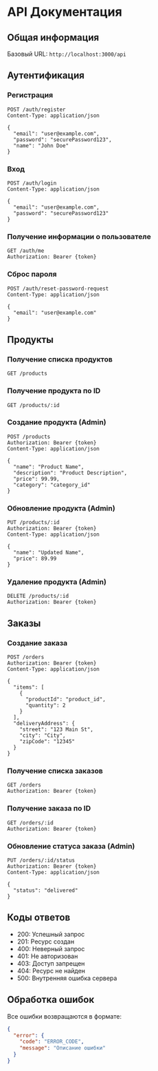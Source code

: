 # API Документация

## Общая информация

Базовый URL: `http://localhost:3000/api`

## Аутентификация

### Регистрация
```http
POST /auth/register
Content-Type: application/json

{
  "email": "user@example.com",
  "password": "securePassword123",
  "name": "John Doe"
}
```

### Вход
```http
POST /auth/login
Content-Type: application/json

{
  "email": "user@example.com",
  "password": "securePassword123"
}
```

### Получение информации о пользователе
```http
GET /auth/me
Authorization: Bearer {token}
```

### Сброс пароля
```http
POST /auth/reset-password-request
Content-Type: application/json

{
  "email": "user@example.com"
}
```

## Продукты

### Получение списка продуктов
```http
GET /products
```

### Получение продукта по ID
```http
GET /products/:id
```

### Создание продукта (Admin)
```http
POST /products
Authorization: Bearer {token}
Content-Type: application/json

{
  "name": "Product Name",
  "description": "Product Description",
  "price": 99.99,
  "category": "category_id"
}
```

### Обновление продукта (Admin)
```http
PUT /products/:id
Authorization: Bearer {token}
Content-Type: application/json

{
  "name": "Updated Name",
  "price": 89.99
}
```

### Удаление продукта (Admin)
```http
DELETE /products/:id
Authorization: Bearer {token}
```

## Заказы

### Создание заказа
```http
POST /orders
Authorization: Bearer {token}
Content-Type: application/json

{
  "items": [
    {
      "productId": "product_id",
      "quantity": 2
    }
  ],
  "deliveryAddress": {
    "street": "123 Main St",
    "city": "City",
    "zipCode": "12345"
  }
}
```

### Получение списка заказов
```http
GET /orders
Authorization: Bearer {token}
```

### Получение заказа по ID
```http
GET /orders/:id
Authorization: Bearer {token}
```

### Обновление статуса заказа (Admin)
```http
PUT /orders/:id/status
Authorization: Bearer {token}
Content-Type: application/json

{
  "status": "delivered"
}
```

## Коды ответов

- 200: Успешный запрос
- 201: Ресурс создан
- 400: Неверный запрос
- 401: Не авторизован
- 403: Доступ запрещен
- 404: Ресурс не найден
- 500: Внутренняя ошибка сервера

## Обработка ошибок

Все ошибки возвращаются в формате:
```json
{
  "error": {
    "code": "ERROR_CODE",
    "message": "Описание ошибки"
  }
}
``` 